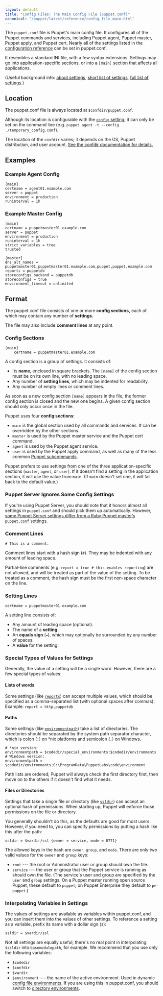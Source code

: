 ```yaml
---
layout: default
title: "Config Files: The Main Config File (puppet.conf)"
canonical: "/puppet/latest/reference/config_file_main.html"
---
```


[conf_ref]: /references/4.1.latest/configuration.html
[about]: ./config_about_settings.html
[short]: ./config_important_settings.html
[config]: /references/4.1.latest/configuration.html#config
[subcommands]: /references/4.1.latest/man/
[conf_environments]: ./environments_classic.html
[reports]: /references/4.1.latest/configuration.html#reports
[modulepath]: /references/4.1.latest/configuration.html#modulepath
[ssldir]: /references/4.1.latest/configuration.html#ssldir
[dir_environments]: ./environments.html
[environmentpath]: /references/4.1.latest/configuration.html#environmentpath
[puppetserver_diff]: /puppetserver/2.0/puppet_conf_setting_diffs.html

The `puppet.conf` file is Puppet's main config file. It configures all of the Puppet commands and services, including Puppet agent, Puppet master, Puppet apply, and Puppet cert. Nearly all of the settings listed in the [configuration reference][conf_ref] can be set in puppet.conf.

It resembles a standard INI file, with a few syntax extensions. Settings may go into application-specific sections, or into a `[main]` section that affects all applications.

(Useful background info: [about settings][about], [short list of settings][short], [full list of settings][conf_ref].)


## Location

The puppet.conf file is always located at `$confdir/puppet.conf`.

Although its location is configurable with the [`config` setting][config], it can only be set on the command line (e.g. `puppet agent -t --config ./temporary_config.conf`).

The location of the `confdir` varies; it depends on the OS, Puppet distribution, and user account. [See the confdir documentation for details.][confdir]

[confdir]: ./dirs_confdir.html


## Examples

### Example Agent Config

~~~
[main]
certname = agent01.example.com
server = puppet
environment = production
runinterval = 1h
~~~

### Example Master Config

~~~
[main]
certname = puppetmaster01.example.com
server = puppet
environment = production
runinterval = 1h
strict_variables = true
trusted

[master]
dns_alt_names = puppetmaster01,puppetmaster01.example.com,puppet,puppet.example.com
reports = puppetdb
storeconfigs_backend = puppetdb
storeconfigs = true
environment_timeout = unlimited
~~~

## Format

The puppet.conf file consists of one or more **config sections,** each of which may contain any number of **settings.**

The file may also include **comment lines** at any point.

### Config Sections

    [main]
        certname = puppetmaster01.example.com

A config section is a group of settings. It consists of:

* Its **name**, enclosed in square brackets. The `[name]` of the config section must be on its own line, with no leading space.
* Any number of **setting lines**, which may be indented for readability.
* Any number of empty lines or comment lines.

As soon as a new config section `[name]` appears in the file, the former config section is closed and the new one begins. A given config section should only occur once in the file.

Puppet uses four **config sections**:

* `main` is the global section used by all commands and services. It can be overridden by the other sections.
* `master` is used by the Puppet master service and the Puppet cert command.
* `agent` is used by the Puppet agent service.
* `user` is used by the Puppet apply command, as well as many of the less common [Puppet subcommands][subcommands].

Puppet prefers to use settings from one of the three application-specific sections (`master`, `agent`, or `user`). If it doesn't find a setting in the application section, it will use the value from `main`. (If `main` doesn't set one, it will fall back to the default value.)

### Puppet Server Ignores Some Config Settings

If you're using Puppet Server, you should note that it honors almost all settings in `puppet.conf` and should pick them up automatically. However, [some Puppet Server settings differ from a Ruby Puppet master’s `puppet.conf` settings][puppetserver_diff].

### Comment Lines

    # This is a comment.

Comment lines start with a hash sign (`#`). They may be indented with any amount of leading space.

Partial-line comments (e.g. `report = true # this enables reporting`) are not allowed, and will be treated as part of the value of the setting. To be treated as a comment, the hash sign must be the first non-space character on the line.

### Setting Lines

    certname = puppetmaster01.example.com

A setting line consists of:

* Any amount of leading space (optional).
* The name of a **setting.**
* An **equals sign** (`=`), which may optionally be surrounded by any number of spaces.
* A **value** for the setting.

### Special Types of Values for Settings

Generally, the value of a setting will be a single word. However, there are a few special types of values:

#### Lists of words

Some settings (like [`reports`][reports]) can accept multiple values, which should be specified as a comma-separated list (with optional spaces after commas). Example: `report = http,puppetdb`

#### Paths

Some settings (like [`environmentpath`][environmentpath]) take a list of directories. The directories should be separated by the system path separator character, which is colon (`:`) on \*nix platforms and semicolon (`;`) on Windows.

    # *nix version:
    environmentpath = $codedir/special_environments:$codedir/environments
    # Windows version:
    environmentpath = $codedir/environments;C:\ProgramData\PuppetLabs\code\environment

Path lists are ordered; Puppet will always check the first directory first, then move on to the others if it doesn't find what it needs.

#### Files or Directories

Settings that take a single file or directory (like [`ssldir`][ssldir]) can accept an optional hash of permissions. When starting up, Puppet will enforce those permissions on the file or directory.

You generally shouldn't do this, as the defaults are good for most users. However, if you need to, you can specify permissions by putting a hash like this after the path:

    ssldir = $vardir/ssl {owner = service, mode = 0771}

The allowed keys in the hash are `owner`, `group`, and `mode`. There are only two valid values for the `owner` and `group` keys:

* `root` --- the root or Administrator user or group should own the file.
* `service` --- the user or group that the Puppet service is running as should own the file. (The service's user and group are specified by the `user` and `group` settings. On a Puppet master running open source Puppet, these default to `puppet`;  on Puppet Enterprise they default to `pe-puppet`.)

### Interpolating Variables in Settings

The values of settings are available as variables within puppet.conf, and you can insert them into the values of other settings. To reference a setting as a variable, prefix its name with a dollar sign (`$`):

    ssldir = $vardir/ssl

Not all settings are equally useful; there's no real point in interpolating `$ssldir` into `basemodulepath`, for example. We recommend that you use only the following variables:

* `$codedir`
* `$confdir`
* `$vardir`
* `$environment` --- the name of the active environment. Used in dynamic [config file environments.][conf_environments] If you are using this in puppet.conf, you should switch to [directory environments][dir_environments].

[env_conf_interp]: ./config_file_environment.html#interpolation-in-values

